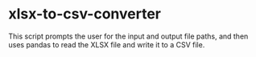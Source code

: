 # xlsx-to-csv-converter
This script prompts the user for the input and output file paths, and then uses pandas to read the XLSX file and write it to a CSV file.
